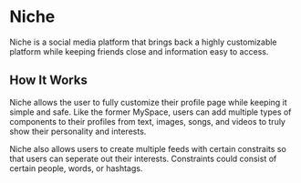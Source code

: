 # Niche

Niche is a social media platform that brings back a highly customizable 
platform while keeping friends close and information easy to access.

## How It Works

Niche allows the user to fully customize their profile page while keeping it simple
and safe. Like the former MySpace, users can add multiple types of components to
their profiles from text, images, songs, and videos to truly show their personality and
interests. 

Niche also allows users to create multiple feeds with certain constraits
so that users can seperate out their interests. Constraints could consist of certain
people, words, or hashtags.